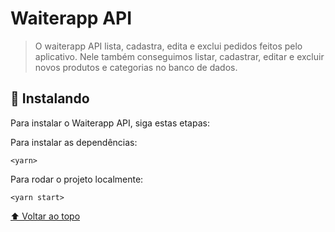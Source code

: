 # Waiterapp API

> O waiterapp API lista, cadastra, edita e exclui pedidos feitos pelo aplicativo. Nele também conseguimos listar, cadastrar, editar e excluir novos produtos e categorias 
no banco de dados.

## 🚀 Instalando

Para instalar o Waiterapp API, siga estas etapas:

Para instalar as dependências:
```
<yarn>
```
Para rodar o projeto localmente:
```
<yarn start>
```

[⬆ Voltar ao topo](#waiterappAPI)<br>
